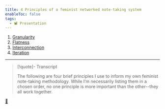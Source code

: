 ```yaml
---
title: 4 Principles of a feminist networked note-taking system
enableToc: false
tags:
  - 📽️ Presentation
---
```


1. [Granularity](Granularity.md)
1. [Flatness](Flatness.md)
1. [Interconnection](Interconnection.md)
1. [Iteration](Iteration.md)

---

 > 
 > \[!quote\]- Transcript
 > 
 > The following are four brief principles I use to inform my own feminist note-taking methodology. While I’m necessarily listing them in a chosen order, no one principle is more important than the other--they all work together.

[📖](Four%20principles%20of%20a%20feminist%20note-taking%20methodology.md)

